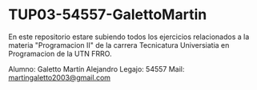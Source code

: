 # TUP03-54557-GalettoMartin

En este repositorio estare subiendo todos los ejercicios relacionados a la materia "Programacion II" de la carrera Tecnicatura Universiatia en Programacion de la UTN FRRO.

Alumno: Galetto Martín Alejandro
Legajo: 54557
Mail: martingaletto2003@gmail.com